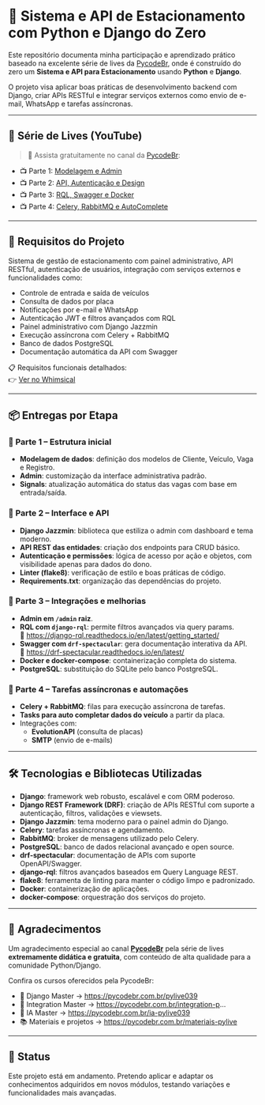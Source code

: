 # 🚗 Sistema e API de Estacionamento com Python e Django do Zero

Este repositório documenta minha participação e aprendizado prático baseado na excelente série de lives da [PycodeBr](https://www.youtube.com/@pycodebr), onde é construído do zero um **Sistema e API para Estacionamento** usando **Python** e **Django**.

O projeto visa aplicar boas práticas de desenvolvimento backend com Django, criar APIs RESTful e integrar serviços externos como envio de e-mail, WhatsApp e tarefas assíncronas.

---

## 🎥 Série de Lives (YouTube)

> 🔗 Assista gratuitamente no canal da [PycodeBr](https://www.youtube.com/@pycodebr):

- 📺 Parte 1: [Modelagem e Admin](https://youtu.be/OMkiBRGHpzE)
- 📺 Parte 2: [API, Autenticação e Design](https://youtu.be/dqEq-FyYRfk)
- 📺 Parte 3: [RQL, Swagger e Docker](https://youtu.be/Eqa7hJS0l6Y)
- 📺 Parte 4: [Celery, RabbitMQ e AutoComplete](https://youtu.be/ROdqcgrZcs8)

---

## 📌 Requisitos do Projeto

Sistema de gestão de estacionamento com painel administrativo, API RESTful, autenticação de usuários, integração com serviços externos e funcionalidades como:

- Controle de entrada e saída de veículos
- Consulta de dados por placa
- Notificações por e-mail e WhatsApp
- Autenticação JWT e filtros avançados com RQL
- Painel administrativo com Django Jazzmin
- Execução assíncrona com Celery + RabbitMQ
- Banco de dados PostgreSQL
- Documentação automática da API com Swagger

📋 Requisitos funcionais detalhados:  
👉 [Ver no Whimsical](https://whimsical.com/parking-service-SSoifu29a1MVLAmLAPMk2a)

---

## 📦 Entregas por Etapa

### 🔹 Parte 1 – Estrutura inicial
- **Modelagem de dados**: definição dos modelos de Cliente, Veículo, Vaga e Registro.
- **Admin**: customização da interface administrativa padrão.
- **Signals**: atualização automática do status das vagas com base em entrada/saída.

### 🔹 Parte 2 – Interface e API
- **Django Jazzmin**: biblioteca que estiliza o admin com dashboard e tema moderno.
- **API REST das entidades**: criação dos endpoints para CRUD básico.
- **Autenticação e permissões**: lógica de acesso por ação e objetos, com visibilidade apenas para dados do dono.
- **Linter (flake8)**: verificação de estilo e boas práticas de código.
- **Requirements.txt**: organização das dependências do projeto.

### 🔹 Parte 3 – Integrações e melhorias
- **Admin em `/admin` raiz**.
- **RQL com `django-rql`**: permite filtros avançados via query params.  
  🔗 https://django-rql.readthedocs.io/en/latest/getting_started/
- **Swagger com `drf-spectacular`**: gera documentação interativa da API.  
  🔗 https://drf-spectacular.readthedocs.io/en/latest/
- **Docker e docker-compose**: containerização completa do sistema.
- **PostgreSQL**: substituição do SQLite pelo banco PostgreSQL.

### 🔹 Parte 4 – Tarefas assíncronas e automações
- **Celery + RabbitMQ**: filas para execução assíncrona de tarefas.
- **Tasks para auto completar dados do veículo** a partir da placa.
- Integrações com:
  - **EvolutionAPI** (consulta de placas)
  - **SMTP** (envio de e-mails)

---

## 🛠️ Tecnologias e Bibliotecas Utilizadas

- **Django**: framework web robusto, escalável e com ORM poderoso.
- **Django REST Framework (DRF)**: criação de APIs RESTful com suporte a autenticação, filtros, validações e viewsets.
- **Django Jazzmin**: tema moderno para o painel admin do Django.
- **Celery**: tarefas assíncronas e agendamento.
- **RabbitMQ**: broker de mensagens utilizado pelo Celery.
- **PostgreSQL**: banco de dados relacional avançado e open source.
- **drf-spectacular**: documentação de APIs com suporte OpenAPI/Swagger.
- **django-rql**: filtros avançados baseados em Query Language REST.
- **flake8**: ferramenta de linting para manter o código limpo e padronizado.
- **Docker**: containerização de aplicações.
- **docker-compose**: orquestração dos serviços do projeto.

---

## 🙌 Agradecimentos

Um agradecimento especial ao canal [**PycodeBr**](https://www.youtube.com/@pycodebr) pela série de lives **extremamente didática e gratuita**, com conteúdo de alta qualidade para a comunidade Python/Django.

Confira os cursos oferecidos pela PycodeBr:

- 🐍 Django Master → https://pycodebr.com.br/pylive039  
- 🔗 Integration Master → https://pycodebr.com.br/integration-p...  
- 🤖 IA Master → https://pycodebr.com.br/ia-pylive039  
- 📚 Materiais e projetos → https://pycodebr.com.br/materiais-pylive  

---

## 🚧 Status

Este projeto está em andamento. Pretendo aplicar e adaptar os conhecimentos adquiridos em novos módulos, testando variações e funcionalidades mais avançadas.

